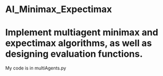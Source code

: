 # AI_Minimax_Expectimax

#  Implement multiagent minimax and expectimax algorithms, as well as designing evaluation functions.

My code is in multiAgents.py
